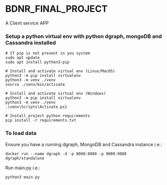 # BDNR_FINAL_PROJECT

A Client service APP 

### Setup a python virtual env with python dgraph, mongoDB and Cassandra installed
```
# If pip is not present in you system
sudo apt update
sudo apt install python3-pip

# Install and activate virtual env (Linux/MacOS)
python3 -m pip install virtualenv
python3 -m venv ./venv
source ./venv/bin/activate

# Install and activate virtual env (Windows)
python3 -m pip install virtualenv
python3 -m venv ./venv
.\venv\Scripts\Activate.ps1

# Install project python requirements
pip install -r requirements.txt
```

### To load data
Ensure you have a running dgraph, MongoDB and Cassandra instance
i.e.:
```
docker run --name dgraph -d -p 8080:8080 -p 9080:9080  dgraph/standalone
```
Run main.py
i.e.:
```
python3 main.py
```
